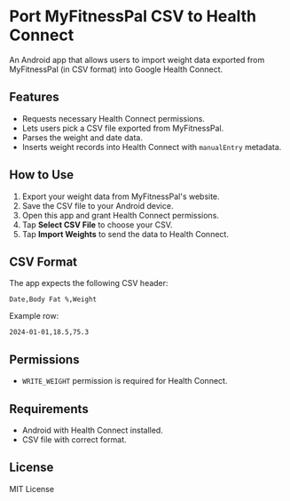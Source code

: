 # Port MyFitnessPal CSV to Health Connect

An Android app that allows users to import weight data exported from MyFitnessPal (in CSV format) into Google Health Connect.

## Features

* Requests necessary Health Connect permissions.
* Lets users pick a CSV file exported from MyFitnessPal.
* Parses the weight and date data.
* Inserts weight records into Health Connect with `manualEntry` metadata.

## How to Use

1. Export your weight data from MyFitnessPal's website.
2. Save the CSV file to your Android device.
3. Open this app and grant Health Connect permissions.
4. Tap **Select CSV File** to choose your CSV.
5. Tap **Import Weights** to send the data to Health Connect.

## CSV Format

The app expects the following CSV header:

```
Date,Body Fat %,Weight
```

Example row:

```
2024-01-01,18.5,75.3
```

## Permissions

* `WRITE_WEIGHT` permission is required for Health Connect.

## Requirements

* Android with Health Connect installed.
* CSV file with correct format.

## License

MIT License

